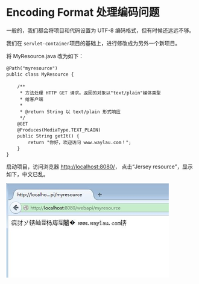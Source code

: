 Encoding Format 处理编码问题
=========

一般的，我们都会将项目和代码设置为 UTF-8 编码格式，但有时候还远远不够。

我们在 `servlet-container`项目的基础上，进行修改成为另外一个新项目。

将  MyResource.java 改为如下：

	@Path("myresource")
	public class MyResource {
	
	    /**
	     * 方法处理 HTTP GET 请求。返回的对象以"text/plain"媒体类型
		 * 给客户端
	     *
	     * @return String 以 text/plain 形式响应
	     */
	    @GET
	    @Produces(MediaType.TEXT_PLAIN)
	    public String getIt() {
	        return "你好，欢迎访问 www.waylau.com！";
	    }
	}

启动项目，访问浏览器 <http://localhost:8080/>，
点击“Jersey resource”，显示如下，中文已乱。

![](../images/encoding-format-01.jpg)
